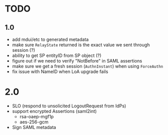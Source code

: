 # TODO
 
## 1.0

- add mdui/etc to generated metadata
- make sure `RelayState` returned is the exact value we sent through session 
  (?)
- ability to get SP entityID from SP object (?)
- figure out if we need to verify "NotBefore" in SAML assertions
- make sure we get a fresh session (`AuthnInstant`) when using `ForceAuthn`
- fix issue with NameID when LoA upgrade fails

# 2.0

- SLO (respond to unsolicited LogoutRequest from IdPs)
- support encrypted Assertions (saml2int)
  - rsa-oaep-mgf1p
  - aes-256-gcm
- Sign SAML metadata
